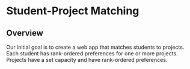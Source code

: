 # Student-Project Matching

## Overview

Our initial goal is to create a web app that matches students to projects. Each student has rank-ordered preferences for one or more projects. Projects have a set capacity and have rank-ordered preferences.
